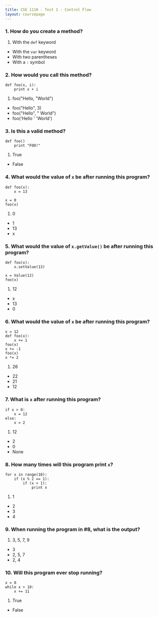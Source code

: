 ```yaml
---
title: CSE 1110 - Test 1 - Control Flow
layout: coursepage
---
```


### 1. How do you create a method?
1. With the `def` keyword
+ With the `var` keyword
+ With two parentheses
+ With a `:` symbol

### 2. How would you call this method?

    def foo(x, i):
        print x + i
        
1. foo("Hello, "World")
+ foo("Hello", 3)
+ foo("Hello", " World")
+ foo('Hello ' 'World')

### 3. Is this a valid method?

    def foo()
        print "FOO!"
        
1. True
+ False

### 4. What would the value of `x` be after running this program?

    def foo(x):
        x = 13
    
    x = 0
    foo(x)
    
1. 0
+ 1
+ 13
+ x

### 5. What would the value of `x.getValue()` be after running this program?

    def foo(x):
        x.setValue(13)
    
    x = Value(12)
    foo(x)

1. 12
+ x
+ 13
+ 0

### 6. What would the value of `x` be after running this program?

    x = 12
    def foo(x):
        x += 1
    foo(x)
    x += -1
    foo(x)
    x *= 2
    
1. 26
+ 22
+ 21
+ 12

### 7. What is `x` after running this program?

    if x > 0:
        x = 12
    else:
        x = 2
    
1. 12
+ 2
+ 0
+ None

### 8. How many times will this program print `x`?

    for x in range(10):
        if (x % 2 == 1):
            if (x > 1):
                print x

1. 1
+ 2
+ 3
+ 4

### 9. When running the program in #8, what is the output?

1. 3, 5, 7, 9
+ 3
+ 2, 5, 7
+ 2, 4

### 10. Will this program ever stop running?

    x = 0
    while x > 10:
        x += 11

1. True
+ False
